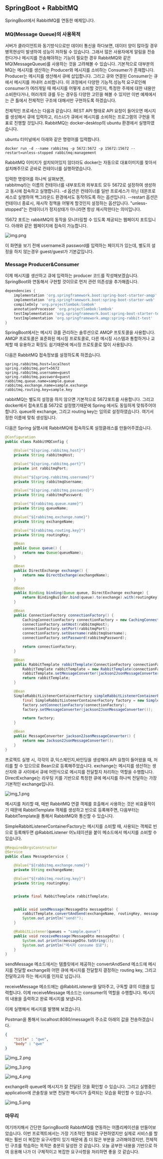 ## SpringBoot + RabbitMQ ##

SpringBoot에서 RabbitMQ를 연동한 예제입니다.

  
  

### MQ(Message Queue)의 사용목적 ###
서버가 클라이언트와 동기방식으로만 데이터 통신을 하다보면, 데이터 양이 많아질 경우 병목현상이 발생하여 성능이 저하될 수 있습니다.
그래서 많은 사용자에게 알림을 전송한다거나 메시지를 전송해야하는 기능이 필요한 경우 RabbitMQ와 같은 MQ(MessageQueue)를 사용하는 것을 고려해볼 수 있습니다.
기본적으로 대부분의 MQ는 메시지를 생산하는 Producer와 메시지를 소비하는 Consumer가 존재합니다.
Producer는 메시지를 생산해서 큐에 삽입합니다. 그리고 큐와 연결된 Consumer는 큐에서 메시지를 꺼내어 소비합니다.
이 과정에서 다양한 기능적.성능적 요구로인해 consumer가 여러개일 때 메시지를 어떻게 소비할 것인지, 특정한 주제에 대한 내용만 소비한다거나, 여러개의 큐를 두는 경우등 다양한 고민을 해볼 수 있지만 
이번 예제에서는 큰 틀에서 전체적인 구조에 대해서만 구현하도록 하겠습니다. 

전체적인 프로세스는 다음과 같습니다.
REST API 형태로 API 요청이 들어오면 메시지를 생성해서 큐에 입력하고, 리스너가 큐에서 메시지를 소비하는 프로그램의 구현을 목표로 진행할 것입니다.
RabbitMQ는 docker-desktop의 ubuntu 환경에서 실행하였습니다.

ubuntu 터미널에서 아래와 같은 명령어를 입력합니다.
 

```shell
docker run -d --name rabbitmq -p 5672:5672 -p 15672:15672 --restart=unless-stopped rabbitmq:management
```
RabbitMQ 이미지가 설치되어있지 않더라도 docker는 자동으로 대표이미지를 찾아서 설치해주므로 곧바로 컨테이너를 실행하였습니다.

입력한 명령어를 하나씩 살펴보면,  
rabbitmq라는 이름의 컨테이너를 내부포트와 외부포트 모두 5672로 설정하여 생성하고 동시에 접속하고 실행합니다.
-d 옵션은 컨테이너를 일반 프로세스가 아닌 데몬프로세스로 실행하여 백그라운드 환경에서도 동작하도록 하는 옵션입니다.
--restart 옵션은 컨테이너 종료시, 재시작 정책을 어떻게 할것인지 설정하는 옵션입니다. "unless-stopped"는 컨테이너가 정지상태가 아니라면 항상 재시작한다는 의미입니다.

15672 포트는 rabbitMQ의 동작을 모니터링할 수 있도록 제공되는 웹페이지 포트입니다. 
아래와 같은 웹페이지에 접속이 가능합니다.

![img.png](img.png)

이 화면을 보기 전에 username과 password를 입력하는 페이지가 있는데, 별도의 설정을 하지 않는경우 guest/guest가 기본값입니다.


  
  

### Message Producer&Consumer ###

이제 메시지를 생산하고 큐에 입력하는 producer 코드를 작성해보겠습니다.
SpringBoot와 연동해서 구현할 것이므로 먼저 관련 의존성을 추가해줍니다.

```groovy
dependencies {
    implementation 'org.springframework.boot:spring-boot-starter-amqp'
    implementation 'org.springframework.boot:spring-boot-starter-web'
    compileOnly 'org.projectlombok:lombok'
    annotationProcessor 'org.projectlombok:lombok'
    testImplementation 'org.springframework.boot:spring-boot-starter-test'
    testImplementation 'org.springframework.amqp:spring-rabbit-test'
}
```
SpringBoot에서는 메시지 큐를 관리하는 솔루션으로 AMQP 프토토콜을 사용합니다.
AMQP 프로토콜은 표준화된 메시징 프로토콜로, 다른 메시징 시스템과 통합하거나 교체할 때 유용하고 확장도 쉽기때문에 메시징 프로토콜로 많이 사용됩니다.

다음은 RabbitMQ 접속정보를 설정하도록 하겠습니다.

```properties
spring.rabbitmq.host=localhost
spring.rabbitmq.port=5672
spring.rabbitmq.username=guest
spring.rabbitmq.password=guest
rabbitmq.queue.name=sample.queue
rabbitmq.exchange.name=sample.exchange
rabbitmq.routing.key=sample.key
```

rabbitMQ는 별도의 설정을 하지 않으면 기본적으로 5672포트를 사용합니다. 그리고 docker에서 접속포트를 5672로 설정했기때문에 Spring 에서도 동일하게 맞춰주어야 합니다.
queue와 exchange, 그리고 routing key는 임의로 설정하였습니다. 여기서 정한 이름에 맞춰 생성됩니다.

다음은 Spring 실행시에 RabbitMQ에 접속하도록 설정클래스를 만들어주겠습니다.
```java
@Configuration
public class RabbitMQConfig {

    @Value("${spring.rabbitmq.host}")
    private String rabbitmqHost;

    @Value("${spring.rabbitmq.port}")
    private int rabbitmqPort;

    @Value("${spring.rabbitmq.username}")
    private String rabbitmqUsername;

    @Value("${spring.rabbitmq.password}")
    private String rabbitmqPassword;

    @Value("${rabbitmq.queue.name}")
    private String queueName;

    @Value("${rabbitmq.exchange.name}")
    private String exchangeName;

    @Value("${rabbitmq.routing.key}")
    private String routingKey;

    @Bean
    public Queue queue() {
        return new Queue(queueName);
    }

    @Bean
    public DirectExchange exchange() {
        return new DirectExchange(exchangeName);
    }

    @Bean
    public Binding binding(Queue queue, DirectExchange exchange) {
        return BindingBuilder.bind(queue).to(exchange).with(routingKey);
    }

    @Bean
    public ConnectionFactory connectionFactory() {
        CachingConnectionFactory connectionFactory = new CachingConnectionFactory();
        connectionFactory.setHost(rabbitmqHost);
        connectionFactory.setPort(rabbitmqPort);
        connectionFactory.setUsername(rabbitmqUsername);
        connectionFactory.setPassword(rabbitmqPassword);

        return connectionFactory;
    }

    @Bean
    public RabbitTemplate rabbitTemplate(ConnectionFactory connectionFactory) {
        RabbitTemplate rabbitTemplate = new RabbitTemplate(connectionFactory);
        rabbitTemplate.setMessageConverter(jackson2JsonMessageConverter());
        return rabbitTemplate;
    }

    @Bean
    SimpleRabbitListenerContainerFactory simpleRabbitListenerContainerFactory(ConnectionFactory connectionFactory) {
        final SimpleRabbitListenerContainerFactory factory = new SimpleRabbitListenerContainerFactory();
        factory.setConnectionFactory(connectionFactory);
        factory.setMessageConverter(jackson2JsonMessageConverter());

        return factory;
    }

    @Bean
    public MessageConverter jackson2JsonMessageConverter() {
        return new Jackson2JsonMessageConverter();
    }
}
```

프로젝트 실행 시, 각각의 큐,익스체인지,바인딩을 생성해야 API 요청이 들어왔을 때, 처리를 할 수 있으므로 Bean으로 등록해주었습니다.
exchange는 메시지를 생산하는 생산자와 큐 사이에서 큐에 어떤식으로 메시지를 전달할지 처리하는 역할을 수행합니다.
DirectExchange는 라우팅 키를 기반으로 특정한 큐에 메시지를 하나씩 전달하는 가장 기본적인 exchange입니다.

![img_1.png](img_1.png)

메시지를 처리할 때, 매번 RabbitMQ 연결 객체를 호출해서 사용하는 것은 비효율적이기 때문에 RabbitTemplate 객체를 생성하고 빈으로 등록해주면, 다음부터는 RabbitTemplate을 통해서
RabbitMQ와 통신할 수 있습니다.

SimpleRabbitListenerContainerFactory는 메시지를 소비할 때, 사용되는 객체로 빈으로 등록해두면 @RabbitListener 어노테이션을 붙이 메소드에서 메시지를 소비할 수 있습니다.

```java
@RequiredArgsConstructor
@Service
public class MessageService {

    @Value("${rabbitmq.exchange.name}")
    private String exchangeName;

    @Value("${rabbitmq.routing.key}")
    private String routingKey;


    private final RabbitTemplate rabbitTemplate;


    public void sendMessage(MessageDto messageDto) {
        rabbitTemplate.convertAndSend(exchangeName, routingKey, messageDto);
        System.out.println("send!");
    }

    @RabbitListener(queues = "sample.queue")
    public void receiveMessage(MessageDto messageDto) {
        System.out.println(messageDto.toString());
        System.out.println("메시지 consume 성공");
    }
}
```
sendMessage 메소드에서는 템플릿에서 제공하는 convertAndSend 메소드에 메시지를 전달할 exchange와 어떤 큐에 메시지를 전달할지 결정하는 routing key,
그리고 전달하고자 하는 메시지를 인자로 넘깁니다.

receiveMessage 메소드에는 @RabbitListener을 달아주고, 구독할 큐의 이름을 입력합니다.
이제 receiveMessage 메소드는 consumer의 역할을 수행합니다. 메시지의 내용을 출력하고 완료 메시지를 보냅니다.

이제 실행해서 메시지를 발행해 보겠습니다.

Postman을 통해서 localhost:8080/message의 주소로 아래의 값을 전송하겠습니다.

```json
{
    "title" : "qwe",
    "body" : "qwe"
}
```

![img_2.png](img_2.png)


![img_3.png](img_3.png)

![img_4.png](img_4.png)

exchange와 queue에 메시지가 잘 전달된 것을 확인할 수 있습니다.
그리고 실행중인 application에 콘솔창을 보면 전달한 메시지가 출력되는 모습을 확인할 수 있습니다.


![img_5.png](img_5.png)


### 마무리 ###

여기까지해서 간단한 SpringBoot와 RabbitMQ를 연동하는 어플리케이션을 만들어보았습니다.
이번 프로젝트에서는 가장 기초적인 형태로 구현하였지만 실제로 서비스를 할 때는 훨씬 더 복잡한 요구사항이 있기 때문에 좀 더 많은 부분을 고려해야겠지만,
전체적인 구조를 학습하는 목적은 충분히 달성한 것 같습니다.
오늘 공부한 내용을 기반으로 하여 응용해 나가 더 구체적이고 복잡한 요구사항을 처리하면 좋을 것 같습니다.
